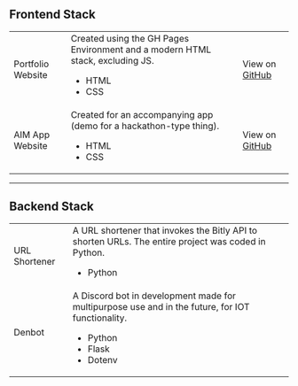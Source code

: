 <h2> Frontend Stack </h2>
<table style="width:100%">
  <tr>
    <td> Portfolio Website </td>
    <td>
      Created using the GH Pages Environment and a modern HTML stack, excluding JS.
      <ul>
        <li> HTML </li>
        <li> CSS </li>
      </ul>
    </td>
    <td> View on <a href="https://github.com/drv-rajesh/drv-rajesh.github.io/"> GitHub </a> </td>
  </tr>
  <tr>
    <td> AIM App Website </td>
    <td>
      Created for an accompanying app (demo for a hackathon-type thing).
      <ul>
        <li> HTML </li>
        <li> CSS </li>
      </ul>
    </td>
    <td> View on <a href="https://github.com/drv-rajesh/drv-rajesh.github.io/"> GitHub </a> </td>
  </tr>
</table>

<hr>

<h2> Backend Stack </h2>
<table style="width:100%">
  <tr>
    <td> URL Shortener </td>
    <td>
      A URL shortener that invokes the Bitly API to shorten URLs. The entire project was coded in Python.
      <ul>
        <li> Python </li>
      </ul>
    </td>
  </tr>
  <tr>
    <td> Denbot </td>
    <td>
      A Discord bot in development made for multipurpose use and in the future, for IOT functionality.
      <ul>
        <li> Python </li>
        <li> Flask </li>
        <li> Dotenv </li>
      </ul>
    </td>
  </tr>
</table>
